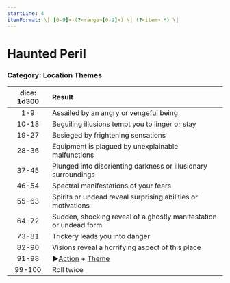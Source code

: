 ```yaml
---
startLine: 4
itemFormat: \| [0-9]+-(?<range>[0-9]+) \| (?<item>.*) \|
---
```

# Haunted Peril
### Category: Location Themes

| dice: 1d300 | Result |
|:----:|:-------|
| 1-9 | Assailed by an angry or vengeful being |
| 10-18 | Beguiling illusions tempt you to linger or stay |
| 19-27 | Besieged by frightening sensations |
| 28-36 | Equipment is plagued by unexplainable malfunctions |
| 37-45 | Plunged into disorienting darkness or illusionary surroundings |
| 46-54 | Spectral manifestations of your fears |
| 55-63 | Spirits or undead reveal surprising abilities or motivations |
| 64-72 | Sudden, shocking reveal of a ghostly manifestation or undead form |
| 73-81 | Trickery leads you into danger |
| 82-90 | Visions reveal a horrifying aspect of this place |
| 91-98 | ▶[Action](Core_Action.md) + [Theme](Core_Theme.md) |
| 99-100 | Roll twice |